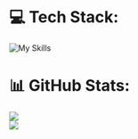 
# 💻 Tech Stack:
![![My Skills](https://skillicons.dev/icons?i=html,css,bootstrap,tailwind,js,git,github,react,redux,materialui)](https://skillicons.dev)
# 📊 GitHub Stats:
![](https://github-readme-stats.vercel.app/api?username=Mahdi-Devm&theme=tokyonight&hide_border=false&include_all_commits=false&count_private=false)<br/>
![](https://github-readme-streak-stats.herokuapp.com/?user=Mahdi-Devm&theme=tokyonight&hide_border=false)<br/>


<!-- Proudly created with GPRM ( https://gprm.itsvg.in ) -->
